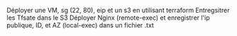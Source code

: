 Déployer une VM, sg (22, 80), eip et un s3 en utilisant terraform
Entregsitrer les Tfsate dans le S3
Déployer Nginx (remote-exec) et enregistrer l'ip publique, ID, et AZ (local-exec) dans un fichier .txt 
